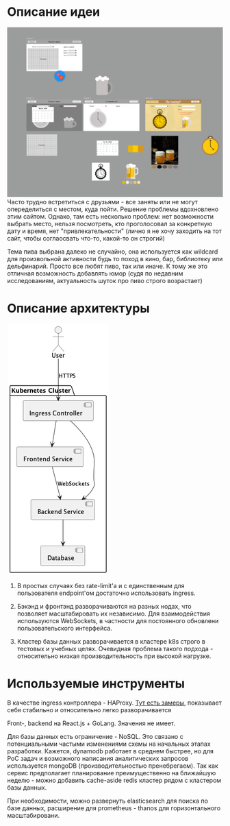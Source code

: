 # Описание идеи 
![mockup](mockup.png)
Часто трудно встретиться с друзьями - все заняты или не могут опеределиться с местом, куда пойти. Решение проблемы вдохновлено этим сайтом. Однако, там есть несколько проблем: нет возможности выбрать место, нельзя посмотреть, кто проголосовал за конкретную дату и время, нет "привлекательности" (лично я не хочу заходить на тот сайт, чтобы соглаосвать что-то, какой-то он строгий)

Тема пива выбрана далеко не случайно, она используется как wildcard для произвольной активности будь то поход в кино, бар, библиотеку или дельфинарий. Просто все любят пиво, так или иначе. К тому же это отличная возможность добавлять юмор (судя по недавним исследованиям, актуальность шуток про пиво строго возрастает)

# Описание архитектуры 
![deploy](out/deploy/deploy.png)
1. В простых случаях без rate-limit'а и с единственным для пользователя endpoint'ом достаточно использовать ingress. 

2. Бэкэнд и фронтэнд разворачиваются на разных нодах, что позволяет масштабировать их независимо. Для взаимодействия используются WebSockets, в частности для постоянного обновлени пользовательского интерфейса. 

3. Кластер базы данных разворачивается в кластере k8s строго в тестовых и учебных целях. Очевидная проблема такого подхода - относительно низкая производительность при высокой нагрузке.

# Используемые инструменты

В качестве ingress контроллера - HAProxy. [Тут есть замеры](https://habr.com/ru/articles/900438/), показывает себя стабильно и относительно легко разворачивается 

Front-, backend на React.js + GoLang. Значения не имеет. 

Для базы данных есть ограничение - NoSQL. Это связано с потенциальными частыми изменениями схемы на начальных этапах разработки. Кажется, dynamodb работает в среднем быстрее, но для PoC задач и возможного написания аналитических запросов используется mongoDB (производительностью пренебрегаем). Так как сервис предполагает планирование преимущественно на ближайшую неделю - можно добавить cache-aside redis кластер рядом с кластером базы данных.

При необходимости, можно развернуть elasticsearch для поиска по базе данных, расширение для prometheus - thanos для горизонтального масштабировани. 
